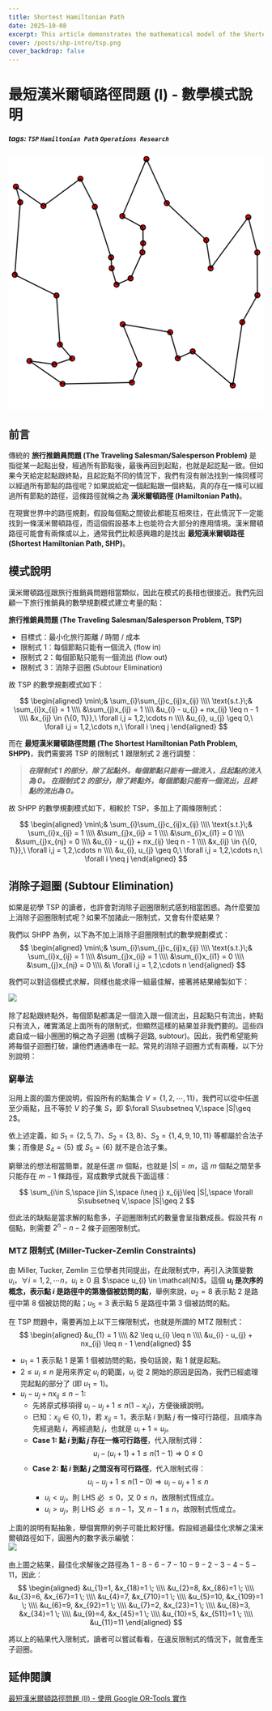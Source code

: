 ```yaml
---
title: Shortest Hamiltonian Path
date: 2025-10-08
excerpt: This article demonstrates the mathematical model of the Shortest Hamiltonian Problem.
cover: /posts/shp-intro/tsp.png
cover_backdrop: false
---
```


最短漢米爾頓路徑問題 (I) - 數學模式說明
===

##### tags: `TSP` `Hamiltonian Path` `Operations Research`

![TSP 示意圖](/posts/shp-intro/tsp.png)

<!-- 指定不要背板 -->
<!-- <img src="/posts/shp-intro/tsp.png" alt="Shortest Hamiltonian Path" class="no-backdrop"> -->

## 前言
傳統的 __旅行推銷員問題 (The Traveling Salesman/Salesperson Problem)__ 是指從某一起點出發，經過所有節點後，最後再回到起點，也就是起訖點一致。但如果今天給定起點跟終點，且起訖點不同的情況下，我們有沒有辦法找到一條同樣可以經過所有節點的路徑呢？如果說給定一個起點跟一個終點，真的存在一條可以經過所有節點的路徑，這條路徑就稱之為 __漢米爾頓路徑 (Hamiltonian Path)__。

在現實世界中的路徑規劃，假設每個點之間彼此都能互相來往，在此情況下一定能找到一條漢米爾頓路徑，而這個假設基本上也能符合大部分的應用情境。漢米爾頓路徑可能會有兩條或以上，通常我們比較感興趣的是找出 __最短漢米爾頓路徑 (Shortest Hamiltonian Path, SHP)__。


## 模式說明
漢米爾頓路徑跟旅行推銷員問題相當類似，因此在模式的長相也很接近。我們先回顧一下旅行推銷員的數學規劃模式建立考量的點：

__旅行推銷員問題 (The Traveling Salesman/Salesperson Problem, TSP)__
- 目標式：最小化旅行距離 / 時間 / 成本
- 限制式 1：每個節點只能有一個流入 (flow in)
- 限制式 2：每個節點只能有一個流出 (flow out)
- 限制式 3：消除子迴圈 (Subtour Elimination)

故 TSP 的數學規劃模式如下：
<!-- latex 中的 & 表對齊的位置 -->
$$
\begin{aligned}
    \min\;& \sum_{i}\sum_{j}c_{ij}x_{ij} \\\\
    \text{s.t.}\;& \sum_{i}x_{ij} = 1 \\\\
    &\sum_{j}x_{ij} = 1 \\\\
    &u_{i} - u_{j} + nx_{ij} \leq n - 1 \\\\
    &x_{ij} \in {\{0, 1\}},\ \forall i,j = 1,2,\cdots n \\\\
    &u_{i}, u_{j} \geq 0,\ \forall i,j = 1,2,\cdots n,\ \forall i \neq j
\end{aligned}
$$

而在 __最短漢米爾頓路徑問題 (The Shortest Hamiltonian Path Problem, SHPP)__，我們需要將 TSP 的限制式 1 跟限制式 2 進行調整：

> __*在限制式 1 的部分，除了起點外，每個節點只能有一個流入，且起點的流入為 0。
> 在限制式 2 的部分，除了終點外，每個節點只能有一個流出，且終點的流出為 0。*__

故 SHPP 的數學規劃模式如下，相較於 TSP，多加上了兩條限制式：
<!-- latex 中的 & 表對齊的位置 -->
$$
\begin{aligned}
    \min\;& \sum_{i}\sum_{j}c_{ij}x_{ij} \\\\
    \text{s.t.}\;& \sum_{i}x_{ij} = 1 \\\\
    &\sum_{j}x_{ij} = 1 \\\\
    &\sum_{i}x_{i1} = 0 \\\\
    &\sum_{j}x_{nj} = 0 \\\\
    &u_{i} - u_{j} + nx_{ij} \leq n - 1 \\\\
    &x_{ij} \in {\{0, 1\}},\ \forall i,j = 1,2,\cdots n \\\\
    &u_{i}, u_{j} \geq 0,\ \forall i,j = 1,2,\cdots n,\ \forall i \neq j
\end{aligned}
$$

<!-- 以上這些東西，可以直接利用 [Google OR-Tools 提供的範例程式碼](https://colab.research.google.com/github/google/or-tools/blob/stable/examples/notebook/constraint_solver/vrp_starts_ends.ipynb?hl=zh-tw) 並稍作修改，即可求解漢米爾頓路徑 [(說明點此)](https://developers.google.com/optimization/routing/routing_tasks?hl=zh-tw#setting_start_and_end_locations_for_routes)。

用圖片來說明更加實在，假設起點、終點，及其他節點的位置如下圖所示，我們將所有點編號為 1-11，點 1 為起點，點 11 為終點。 -->


## 消除子迴圈 (Subtour Elimination)
如果是初學 TSP 的讀者，也許會對消除子迴圈限制式感到相當困惑。為什麼要加上消除子迴圈限制式呢？如果不加諸此一限制式，又會有什麼結果？

我們以 SHPP 為例，以下為不加上消除子迴圈限制式的數學規劃模式：
$$
\begin{aligned}
    \min\;& \sum_{i}\sum_{j}c_{ij}x_{ij} \\\\
    \text{s.t.}\;& \sum_{i}x_{ij} = 1 \\\\
    &\sum_{j}x_{ij} = 1 \\\\
    &\sum_{i}x_{i1} = 0 \\\\
    &\sum_{j}x_{nj} = 0 \\\\
    &\ \forall i,j = 1,2,\cdots n
\end{aligned}
$$

我們可以對這個模式求解，同樣也能求得一組最佳解，接著將結果繪製如下：

![](https://hackmd.io/_uploads/SyeqgMrAta.png)
<br>


除了起點跟終點外，每個節點都滿足一個流入跟一個流出，且起點只有流出，終點只有流入，確實滿足上面所有的限制式，但顯然這樣的結果並非我們要的。這些四處自成一組小圈圈的稱之為子迴圈 (或稱子迴路, subtour)。因此，我們希望能夠將每個子迴圈打破，讓他們通通串在一起。常見的消除子迴圈方式有兩種，以下分別說明：

### 窮舉法
沿用上面的圖方便說明，假設所有的點集合 $V=\{1,2,\cdots,11\}$，我們可以從中任選至少兩點，且不等於 $V$ 的子集 $S$，即 $\forall S\subsetneq V,\space |S|\geq 2$。

依上述定義，如 $S_{1}=\{2,5,7\}$、$S_{2}=\{3,8\}$、$S_{3}=\{1,4,9,10,11\}$ 等都屬於合法子集；而像是 $S_{4}=\{5\}$ 或 $S_{5}=\{6\}$ 就不是合法子集。

窮舉法的想法相當簡單，就是任選 $m$ 個點，也就是 $|S|=m$，這 $m$ 個點之間至多只能存在 $m-1$ 條路徑，寫成數學式就長下面這樣：

$$
\sum_{i\in S,\space j\in S,\space i\neq j} x_{ij}\leq |S|,\space \forall S\subsetneq V,\space |S|\geq 2
$$

但此法的缺點是當求解的點愈多，子迴圈限制式的數量會呈指數成長。假設共有 $n$ 個點，則需要 $2^{n}-n-2$ 條子迴圈限制式。
<!-- https://youtu.be/-m7ASCB0a8E?si=fumzy2GTaNJ3k4EF -->

### MTZ 限制式 (Miller-Tucker-Zemlin Constraints)
由 Miller, Tucker, Zemlin 三位學者共同提出，在此限制式中，再引入決策變數 $u_{i}$，$\forall i = 1, 2, \cdots n$，$u_{i} \geq 0$ 且 $\space u_{i} \in \mathcal{N}$。這個 **$u_{i}$ 是次序的概念，表示點 $i$ 是路徑中的第幾個被訪問的點**，舉例來說，$u_{2}=8$ 表示點 2 是路徑中第 8 個被訪問的點；$u_{5}=3$ 表示點 5 是路徑中第 3 個被訪問的點。

在 TSP 問題中，需要再加上以下三條限制式，也就是所謂的 MTZ 限制式：
$$
\begin{aligned}
    &u_{1} = 1 \\\\
    &2 \leq u_{i} \leq n \\\\
    &u_{i} - u_{j} + nx_{ij} \leq n - 1
\end{aligned}
$$

- $u_{1} = 1$ 表示點 1 是第 1 個被訪問的點，換句話說，點 1 就是起點。
- $2 \leq u_{i} \leq n$ 是用來界定 $u_{i}$ 的範圍，$u_{i}$ 從 2 開始的原因是因為，我們已經處理完起點的部分了 (即 $u_{1} = 1$)。
- $u_{i} - u_{j} + nx_{ij} \leq n - 1$: 
  - 先將原式移項得 $u_{i} - u_{j} + 1 \leq n (1 - x_{ij})$，方便後續說明。
  - 已知：$x_{ij} \in \{0,1\}$，若 $x_{ij}=1$，表示點 $i$ 到點 $j$ 有一條可行路徑，且順序為先經過點 $i$，再經過點 $j$，也就是 $u_{i} + 1 = u_{j}$。
  - **Case 1: 點 $i$ 到點 $j$ 存在一條可行路徑**，代入限制式得：$$u_{i} - (u_{i}+1) + 1 \leq n (1-1) \Rightarrow 0 \leq 0$$
  - **Case 2: 點 $i$ 到點 $j$ 之間沒有可行路徑**，代入限制式得：$$u_{i} - u_{j} + 1 \leq n (1-0) \Rightarrow u_{i} - u_{j} + 1 \leq n$$
    - $u_{i} < u_{j}$，則 LHS 必 $\leq 0$，又 $0 \leq n$，故限制式恆成立。
    - $u_{i} > u_{j}$，則 LHS 必 $\leq n-1$，又 $n-1 \leq n$，故限制式恆成立。
        
上面的說明有點抽象，舉個實際的例子可能比較好懂。假設經過最佳化求解之漢米爾頓路徑如下，圓圈內的數字表示編號：
<br>
![](https://hackmd.io/_uploads/H1cT2ERFa.png)
<br>

由上圖之結果，最佳化求解後之路徑為 $1-8-6-7-10-9-2-3-4-5-11$，因此：
$$
\begin{aligned}
&u_{1}=1, &x_{18}=1 \; \\\\
&u_{2}=8, &x_{86}=1 \; \\\\
&u_{3}=6, &x_{67}=1 \; \\\\
&u_{4}=7, &x_{710}=1 \; \\\\
&u_{5}=10, &x_{109}=1 \; \\\\
&u_{6}=9, &x_{92}=1 \; \\\\
&u_{7}=2, &x_{23}=1 \; \\\\
&u_{8}=3, &x_{34}=1 \; \\\\
&u_{9}=4, &x_{45}=1 \; \\\\
&u_{10}=5, &x_{511}=1 \; \\\\
&u_{11}=11
\end{aligned}
$$

將以上的結果代入限制式，讀者可以嘗試看看，在違反限制式的情況下，就會產生子迴圈。

## 延伸閱讀
[最短漢米爾頓路徑問題 (II) - 使用 Google OR-Tools 實作](https://hackmd.io/MhrvcvzRRziumlRCMfm6FQ)

<!-- ## 實際案例
(一) 貪婪算法：求最短路徑
![](https://hackmd.io/_uploads/SkuoTh4fT.png)

(二) 最短漢米爾頓路徑
![](https://hackmd.io/_uploads/H1A86h4Ma.png) -->
